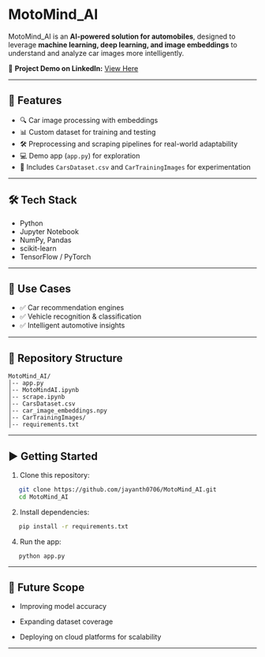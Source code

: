 # MotoMind_AI  

MotoMind_AI is an **AI-powered solution for automobiles**, designed to leverage **machine learning, deep learning, and image embeddings** to understand and analyze car images more intelligently.  

🔗 **Project Demo on LinkedIn:** [View Here](https://www.linkedin.com/posts/jayanth0706_motomindai-is-an-ai-powered-project-designed-activity-7368359646673174530-6WFK?utm_source=share&utm_medium=member_desktop&rcm=ACoAAD5CO-oBKqXjdv5w4LD6ytcFmG6wpfwhdOg)  

---

## 📌 Features
- 🔍 Car image processing with embeddings  
- 📊 Custom dataset for training and testing  
- 🛠️ Preprocessing and scraping pipelines for real-world adaptability  
- 💻 Demo app (`app.py`) for exploration  
- 📂 Includes `CarsDataset.csv` and `CarTrainingImages` for experimentation  

---

## 🛠️ Tech Stack
- Python  
- Jupyter Notebook  
- NumPy, Pandas  
- scikit-learn  
- TensorFlow / PyTorch  

---

## 🚀 Use Cases
- ✅ Car recommendation engines  
- ✅ Vehicle recognition & classification  
- ✅ Intelligent automotive insights  

---

## 📂 Repository Structure
```
MotoMind_AI/
│-- app.py
│-- MotoMindAI.ipynb
│-- scrape.ipynb
│-- CarsDataset.csv
│-- car_image_embeddings.npy
│-- CarTrainingImages/
│-- requirements.txt
```

---

## ▶️ Getting Started
1. Clone this repository:  
```bash
   git clone https://github.com/jayanth0706/MotoMind_AI.git
   cd MotoMind_AI
```
2. Install dependencies:
  ```bash
     pip install -r requirements.txt
  ```
 
4. Run the app:
```
   python app.py
```
---

 ## 🌟 Future Scope

- Improving model accuracy

- Expanding dataset coverage

- Deploying on cloud platforms for scalability

---



